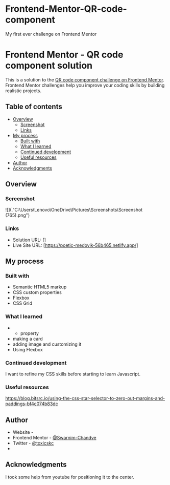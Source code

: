 # Frontend-Mentor-QR-code-component
My first ever challenge on Frontend Mentor
# Frontend Mentor - QR code component solution

This is a solution to the [QR code component challenge on Frontend Mentor](https://www.frontendmentor.io/challenges/qr-code-component-iux_sIO_H). Frontend Mentor challenges help you improve your coding skills by building realistic projects. 

## Table of contents

- [Overview](#overview)
  - [Screenshot](#screenshot)
  - [Links](#links)
- [My process](#my-process)
  - [Built with](#built-with)
  - [What I learned](#what-i-learned)
  - [Continued development](#continued-development)
  - [Useful resources](#useful-resources)
- [Author](#author)
- [Acknowledgments](#acknowledgments)

## Overview

### Screenshot

![](."C:\Users\Lenovo\OneDrive\Pictures\Screenshots\Screenshot (765).png")

### Links

- Solution URL: []
- Live Site URL: [https://poetic-medovik-56b465.netlify.app/]

## My process

### Built with

- Semantic HTML5 markup
- CSS custom properties
- Flexbox
- CSS Grid

### What I learned
- * property 
- making a card
- adding image and customizing it
- Using Flexbox


### Continued development
I want to refine my CSS skills before starting to learn Javascript.

### Useful resources
https://blog.bitsrc.io/using-the-css-star-selector-to-zero-out-margins-and-paddings-bf4c074b83dc

## Author

- Website - 
- Frontend Mentor - [@Swarnim-Chandve](https://www.frontendmentor.io/profile/Swarnim-Chandve)
- Twitter - [@toxicskc](https://twitter.com/Toxicskc)
- 
## Acknowledgments
I took some help from youtube for positioning it to the center.

